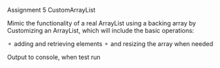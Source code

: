 Assignment 5 CustomArrayList

Mimic the functionality of a real ArrayList using a backing array by Customizing an ArrayList,
which will include the basic operations:

⚬ adding and retrieving elements
⚬ and resizing the array when needed

Output to console, when test run
